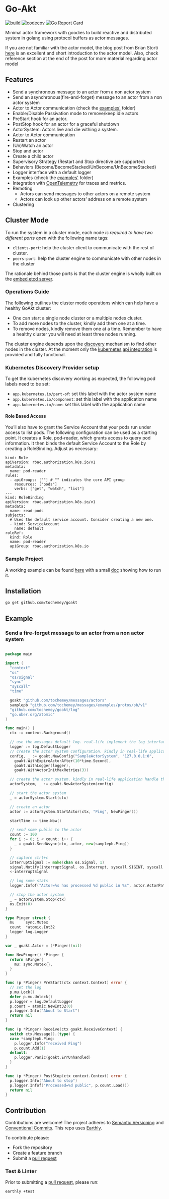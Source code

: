 # Go-Akt
[![build](https://img.shields.io/github/actions/workflow/status/Tochemey/goakt/build.yml?branch=main)](https://github.com/Tochemey/goakt/actions/workflows/build.yml)
[![codecov](https://codecov.io/gh/Tochemey/goakt/branch/main/graph/badge.svg?token=J0p9MzwSRH)](https://codecov.io/gh/Tochemey/goakt)
[![Go Report Card](https://goreportcard.com/badge/github.com/tochemey/goakt)](https://goreportcard.com/report/github.com/tochemey/goakt)

Minimal actor framework with goodies to build reactive and distributed system in golang using protocol buffers as actor messages.

If you are not familiar with the actor model, the blog post from Brian Storti [here](https://www.brianstorti.com/the-actor-model/) is an excellent and short introduction to the actor model. 
Also, check reference section at the end of the post for more material regarding actor model

## Features

- Send a synchronous message to an actor from a non actor system
- Send an asynchronous(fire-and-forget) message to an actor from a non actor system
- Actor to Actor communication (check the [examples'](./examples/actor-to-actor) folder)
- Enable/Disable Passivation mode to remove/keep idle actors 
- PreStart hook for an actor. 
- PostStop hook for an actor for a graceful shutdown
- ActorSystem: Actors live and die withing a system.
- Actor to Actor communication
- Restart an actor 
- (Un)Watch an actor
- Stop and actor
- Create a child actor
- Supervisory Strategy (Restart and Stop directive are supported) 
- Behaviors (Become/BecomeStacked/UnBecome/UnBecomeStacked)
- Logger interface with a default logger
- Examples (check the [examples'](./examples) folder)
- Integration with [OpenTelemetry](https://github.com/open-telemetry/opentelemetry-go) for traces and metrics.
- Remoting
    - Actors can send messages to other actors on a remote system 
    - Actors can look up other actors' address on a remote system
- Clustering

## Cluster Mode

To run the system in a cluster mode, each node _is required to have two different ports open_ with the following name tags:
* `clients-port`: help the cluster client to communicate with the rest of cluster.
* `peers-port`: help the cluster engine to communicate with other nodes in the cluster

The rationale behind those ports is that the cluster engine is wholly built on the [embed etcd server](https://pkg.go.dev/github.com/coreos/etcd/embed).

### Operations Guide
The following outlines the cluster mode operations which can help have a healthy GoAkt cluster:
* One can start a single node cluster or a multiple nodes cluster.
* To add more nodes to the cluster, kindly add them one at a time.
* To remove nodes, kindly remove them one at a time. Remember to have a healthy cluster you will need at least three nodes running.

The cluster engine depends upon the [discovery](./discovery/iface.go) mechanism to find other nodes in the cluster. 
At the moment only the [kubernetes](https://kubernetes.io/docs/home/) [api integration](./discovery/kubernetes) is provided and fully functional.

### Kubernetes Discovery Provider setup

To get the kubernetes discovery working as expected, the following pod labels need to be set:
* `app.kubernetes.io/part-of`: set this label with the actor system name
* `app.kubernetes.io/component`: set this label with the application name
* `app.kubernetes.io/name`: set this label with the application name

#### Role Based Access
You’ll also have to grant the Service Account that your pods run under access to list pods. The following configuration can be used as a starting point. 
It creates a Role, pod-reader, which grants access to query pod information. It then binds the default Service Account to the Role by creating a RoleBinding. 
Adjust as necessary:
```
kind: Role
apiVersion: rbac.authorization.k8s.io/v1
metadata:
  name: pod-reader
rules:
  - apiGroups: [""] # "" indicates the core API group
    resources: ["pods"]
    verbs: ["get", "watch", "list"]
---
kind: RoleBinding
apiVersion: rbac.authorization.k8s.io/v1
metadata:
  name: read-pods
subjects:
  # Uses the default service account. Consider creating a new one.
  - kind: ServiceAccount
    name: default
roleRef:
  kind: Role
  name: pod-reader
  apiGroup: rbac.authorization.k8s.io
```

### Sample Project
A working example can be found [here](./examples/actor-cluster/k8s) with a small [doc](./examples/actor-cluster/k8s/doc.md) showing how to run it.

## Installation
```bash
go get github.com/tochemey/goakt
```

## Example

### Send a fire-forget message to an actor from a non actor system

```go

package main

import (
  "context"
  "os"
  "os/signal"
  "sync"
  "syscall"
  "time"

  goakt "github.com/tochemey/messages/actors"
  samplepb "github.com/tochemey/messages/examples/protos/pb/v1"
  "github.com/tochemey/goakt/log"
  "go.uber.org/atomic"
)

func main() {
  ctx := context.Background()

  // use the messages default log. real-life implement the log interface`
  logger := log.DefaultLogger
  // create the actor system configuration. kindly in real-life application handle the error
  config, _ := goakt.NewConfig("SampleActorSystem", "127.0.0.1:0",
    goakt.WithExpireActorAfter(10*time.Second),
    goakt.WithLogger(logger),
    goakt.WithActorInitMaxRetries(3))

  // create the actor system. kindly in real-life application handle the error
  actorSystem, _ := goakt.NewActorSystem(config)

  // start the actor system
  _ = actorSystem.Start(ctx)

  // create an actor
  actor := actorSystem.StartActor(ctx, "Ping", NewPinger())

  startTime := time.Now()

  // send some public to the actor
  count := 100
  for i := 0; i < count; i++ {
    _ = goakt.SendAsync(ctx, actor, new(samplepb.Ping))
  }

  // capture ctrl+c
  interruptSignal := make(chan os.Signal, 1)
  signal.Notify(interruptSignal, os.Interrupt, syscall.SIGINT, syscall.SIGTERM)
  <-interruptSignal

  // log some stats
  logger.Infof("Actor=%s has processed %d public in %s", actor.ActorPath().String(), actor.ReceivedCount(ctx), time.Since(startTime))

  // stop the actor system
  _ = actorSystem.Stop(ctx)
  os.Exit(0)
}

type Pinger struct {
  mu     sync.Mutex
  count  *atomic.Int32
  logger log.Logger
}

var _ goakt.Actor = (*Pinger)(nil)

func NewPinger() *Pinger {
  return &Pinger{
    mu: sync.Mutex{},
  }
}

func (p *Pinger) PreStart(ctx context.Context) error {
  // set the log
  p.mu.Lock()
  defer p.mu.Unlock()
  p.logger = log.DefaultLogger
  p.count = atomic.NewInt32(0)
  p.logger.Info("About to Start")
  return nil
}

func (p *Pinger) Receive(ctx goakt.ReceiveContext) {
  switch ctx.Message().(type) {
  case *samplepb.Ping:
    p.logger.Info("received Ping")
    p.count.Add(1)
  default:
    p.logger.Panic(goakt.ErrUnhandled)
  }
}

func (p *Pinger) PostStop(ctx context.Context) error {
  p.logger.Info("About to stop")
  p.logger.Infof("Processed=%d public", p.count.Load())
  return nil
}
```

## Contribution
Contributions are welcome!
The project adheres to [Semantic Versioning](https://semver.org) and [Conventional Commits](https://www.conventionalcommits.org/en/v1.0.0/).
This repo uses [Earthly](https://earthly.dev/get-earthly).

To contribute please:
- Fork the repository
- Create a feature branch
- Submit a [pull request](https://help.github.com/articles/using-pull-requests)

### Test & Linter
Prior to submitting a [pull request](https://help.github.com/articles/using-pull-requests), please run:
```bash
earthly +test
```
